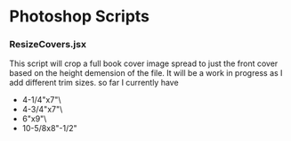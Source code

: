 # Photoshop Scripts

### ResizeCovers.jsx
This script will crop a full book cover image spread to just the front cover based on the height demension of the file.
It will be a work in progress as I add different trim sizes.
so far I currently have 

* 4-1/4"x7"\
* 4-3/4"x7"\
* 6"x9"\
* 10-5/8x8"-1/2"